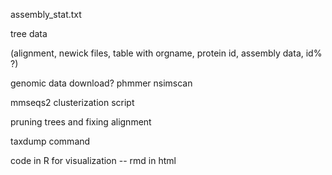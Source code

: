 assembly_stat.txt

tree data 

(alignment, 
newick files, 
table with orgname, protein id, assembly data, id% ?)

genomic data download?
phmmer
nsimscan


mmseqs2 clusterization script

pruning trees and fixing alignment

taxdump command

code in R for visualization -- rmd in html
